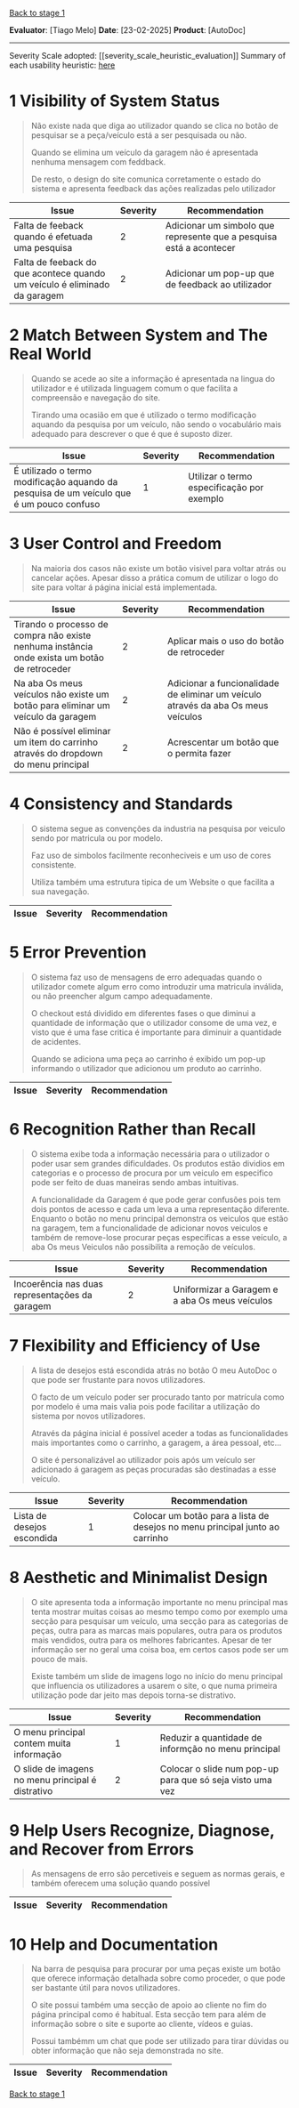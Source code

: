 <!-- This Heuristic Evaluation Workbook replicates the one proposed by the 
Nielsen Norman Group available at: https://media.nngroup.com/media/articles/attachments/Heuristic_Evaluation_Workbook_-_Nielsen_Norman_Group.pdf
-->
[Back to stage 1](../b_stage_1_context_definition)


**Evaluator**: [Tiago Melo]
**Date**: [23-02-2025]
**Product**: [AutoDoc]

---

Severity Scale adopted: [[severity_scale_heuristic_evaluation]]
Summary of each usability heuristic: [here](https://media.nngroup.com/media/articles/attachments/Heuristic_Summary1-compressed.pdf)

# 1 Visibility of System Status
>   Não existe nada que diga ao utilizador quando se clica no botão de pesquisar se a peça/veículo está a ser pesquisada ou não.
>
>   Quando se elimina um veículo da garagem não é apresentada nenhuma mensagem com feddback.
>   
>   De resto, o design do site comunica corretamente o estado do sistema e apresenta feedback das ações realizadas pelo utilizador
>

| **Issue**       | **Severity** | Recommendation |
| --------------- | ------------ | -------------- |
| Falta de feeback quando é efetuada uma pesquisa | 2            | Adicionar um simbolo que represente que a pesquisa está a acontecer               |
| Falta de feeback do que acontece quando um veículo é eliminado da garagem   | 2            | Adicionar um pop-up que de feedback ao utilizador               |

# 2 Match Between System and The Real World
>   Quando se acede ao site a informação é apresentada na lingua do utilizador e é utilizada linguagem comum o que facilita a compreensão e navegação do site.
>
>   Tirando uma ocasião em que é utilizado o termo modificação aquando da pesquisa por um veículo, não sendo o vocabulário mais adequado para descrever o que é que é suposto dizer.

| **Issue**       | **Severity** | Recommendation |
| --------------- | ------------ | -------------- |
| É utilizado o termo modificação aquando da pesquisa de um veículo que é um pouco confuso | 1            | Utilizar o termo especificação por exemplo               |

# 3 User Control and Freedom
>   Na maioria dos casos não existe um botão visivel para voltar atrás ou cancelar ações. Apesar disso a prática comum de utilizar o logo do site para voltar á página inicial está implementada.

| **Issue**       | **Severity** | Recommendation |
| --------------- | ------------ | -------------- |
| Tirando o processo de compra não existe nenhuma instância onde exista um botão de retroceder | 2            | Aplicar mais o uso do botão de retroceder               |
| Na aba Os meus veículos não existe um botão para eliminar um veículo da garagem   | 2            | Adicionar a funcionalidade de eliminar um veículo através da aba Os meus veículos               |
| Não é possível eliminar um item do carrinho através do dropdown do menu principal | 2 | Acrescentar um botão que o permita fazer | 

# 4 Consistency and Standards
>   O sistema segue as convenções da industria na pesquisa por veiculo sendo por matricula ou por modelo.
>
>   Faz uso de simbolos facilmente reconheciveis e um uso de cores consistente.
>
>   Utiliza também uma estrutura tipica de um Website o que facilita a sua navegação.

| **Issue**       | **Severity** | Recommendation |
| --------------- | ------------ | -------------- |
# 5 Error Prevention
>   O sistema faz uso de mensagens de erro adequadas quando o utilizador comete algum erro como introduzir uma matricula inválida, ou não preencher algum campo adequadamente.
>
>   O checkout está dividido em diferentes fases o que diminui a quantidade de informação que o utilizador consome de uma vez, e visto que é uma fase critica é importante para diminuir a quantidade de acidentes.
>
>   Quando se adiciona uma peça ao carrinho é exibido um pop-up informando o utilizador que adicionou um produto ao carrinho.

| **Issue**       | **Severity** | Recommendation |
| --------------- | ------------ | -------------- |

# 6 Recognition Rather than Recall
>   O sistema exibe toda a informação necessária para o utilizador o poder usar sem grandes dificuldades. Os produtos estão dividios em categorias e o processo de procura por um veiculo em especifico pode ser feito de duas maneiras sendo ambas intuitivas.
>
>   A funcionalidade da Garagem é que pode gerar confusões pois tem dois pontos de acesso e cada um leva a uma representação diferente. Enquanto o botão no menu principal demonstra os veiculos que estão na garagem, tem a funcionalidade de adicionar novos veiculos e também de remove-lose procurar peças especificas a esse veículo, a aba Os meus Veiculos não possibilita a remoção de veículos.

| **Issue**       | **Severity** | Recommendation |
| --------------- | ------------ | -------------- |
| Incoerência nas duas representações da garagem | 2            | Uniformizar a Garagem e a aba Os meus veículos               |
# 7 Flexibility and Efficiency of Use
>   A lista de desejos está escondida atrás no botão O meu AutoDoc o que pode ser frustante para novos utilizadores.
>
>   O facto de um veículo poder ser procurado tanto por matrícula como por modelo é uma mais valia pois pode facilitar a utilização do sistema por novos utilizadores.
>
>   Através da página inicial é possível aceder a todas as funcionalidades mais importantes como o carrinho, a garagem, a área pessoal, etc...
>
>   O site é personalizável ao utilizador pois após um veículo ser adicionado á garagem as peças procuradas são destinadas a esse veículo.

| **Issue**       | **Severity** | Recommendation |
| --------------- | ------------ | -------------- |
| Lista de desejos escondida | 1            | Colocar um botão para a lista de desejos no menu principal junto ao carrinho               |
# 8 Aesthetic and Minimalist Design
>   O site apresenta toda a informação importante no menu principal mas tenta mostrar muitas coisas ao mesmo tempo como por exemplo uma secção para pesquisar um veículo, uma secção para as categorias de peças, outra para as marcas mais populares, outra para os produtos mais vendidos, outra para os melhores fabricantes. Apesar de ter informação ser no geral uma coisa boa, em certos casos pode ser um pouco de mais.
>
>   Existe também um slide de imagens logo no início do menu principal que influencia os utilizadores a usarem o site, o que numa primeira utilização pode dar jeito mas depois torna-se distrativo.

| **Issue**       | **Severity** | Recommendation |
| --------------- | ------------ | -------------- |
| O menu principal contem muita informação | 1            | Reduzir a quantidade de informção no menu principal               |
| O slide de imagens no menu principal é distrativo   | 2            | Colocar o slide num pop-up para que só seja visto uma vez               |
# 9 Help Users Recognize, Diagnose, and Recover from Errors
>   As mensagens de erro são percetiveis e seguem as normas gerais, e também oferecem uma solução quando possível

| **Issue**       | **Severity** | Recommendation |
| --------------- | ------------ | -------------- |

# 10 Help and Documentation
>   Na barra de pesquisa para procurar por uma peças existe um botão que oferece informação detalhada sobre como proceder, o que pode ser bastante útil para novos utilizadores.
>   
>   O site possui também uma secção de apoio ao cliente no fim do página principal como é habitual. Esta secção tem para além de informação sobre o site e suporte ao cliente, vídeos e guias.
>
>   Possui tambémm um chat que pode ser utilizado para tirar dúvidas ou obter informação que não seja demonstrada no site.

| **Issue**       | **Severity** | Recommendation |
| --------------- | ------------ | -------------- |


[Back to stage 1](../b_stage_1_context_definition)
